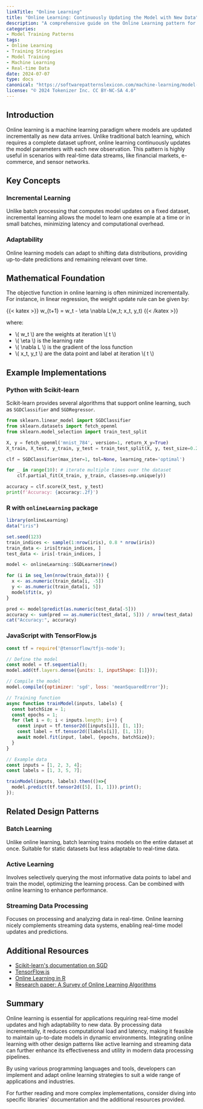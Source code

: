 ```yaml
---
linkTitle: "Online Learning"
title: "Online Learning: Continuously Updating the Model with New Data"
description: "A comprehensive guide on the Online Learning pattern for continuously updating machine learning models with new data."
categories:
- Model Training Patterns
tags:
- Online Learning
- Training Strategies
- Model Training
- Machine Learning
- Real-time Data
date: 2024-07-07
type: docs
canonical: "https://softwarepatternslexicon.com/machine-learning/model-training-patterns/training-strategies/online-learning"
license: "© 2024 Tokenizer Inc. CC BY-NC-SA 4.0"
---
```



## Introduction

Online learning is a machine learning paradigm where models are updated incrementally as new data arrives. Unlike traditional batch learning, which requires a complete dataset upfront, online learning continuously updates the model parameters with each new observation. This pattern is highly useful in scenarios with real-time data streams, like financial markets, e-commerce, and sensor networks.

## Key Concepts

### Incremental Learning
Unlike batch processing that computes model updates on a fixed dataset, incremental learning allows the model to learn one example at a time or in small batches, minimizing latency and computational overhead.

### Adaptability
Online learning models can adapt to shifting data distributions, providing up-to-date predictions and remaining relevant over time.

## Mathematical Foundation

The objective function in online learning is often minimized incrementally. For instance, in linear regression, the weight update rule can be given by:

{{< katex >}}
w_{t+1} = w_t - \eta \nabla L(w_t; x_t, y_t)
{{< /katex >}}

where:
- \\( w_t \\) are the weights at iteration \\( t \\)
- \\( \eta \\) is the learning rate
- \\( \nabla L \\) is the gradient of the loss function
- \\( x_t, y_t \\) are the data point and label at iteration \\( t \\)

## Example Implementations

### Python with Scikit-learn

Scikit-learn provides several algorithms that support online learning, such as `SGDClassifier` and `SGDRegressor`.

```python
from sklearn.linear_model import SGDClassifier
from sklearn.datasets import fetch_openml
from sklearn.model_selection import train_test_split

X, y = fetch_openml('mnist_784', version=1, return_X_y=True)
X_train, X_test, y_train, y_test = train_test_split(X, y, test_size=0.25, random_state=42)

clf = SGDClassifier(max_iter=1, tol=None, learning_rate='optimal')

for _ in range(10): # iterate multiple times over the dataset
    clf.partial_fit(X_train, y_train, classes=np.unique(y))

accuracy = clf.score(X_test, y_test)
print(f'Accuracy: {accuracy:.2f}')
```

### R with `onlineLearning` package

```r
library(onlineLearning)
data("iris")

set.seed(123)
train_indices <- sample(1:nrow(iris), 0.8 * nrow(iris))
train_data <- iris[train_indices, ]
test_data <- iris[-train_indices, ]

model <- onlineLearning::SGDLearner$new()

for (i in seq_len(nrow(train_data))) {
  x <- as.numeric(train_data[i, -5])
  y <- as.numeric(train_data[i, 5])
  model$fit(x, y)
}

pred <- model$predict(as.numeric(test_data[-5]))
accuracy <- sum(pred == as.numeric(test_data[, 5])) / nrow(test_data)
cat("Accuracy:", accuracy)
```

### JavaScript with TensorFlow.js

```javascript
const tf = require('@tensorflow/tfjs-node');

// Define the model
const model = tf.sequential();
model.add(tf.layers.dense({units: 1, inputShape: [1]}));

// Compile the model
model.compile({optimizer: 'sgd', loss: 'meanSquaredError'});

// Training function
async function trainModel(inputs, labels) {
  const batchSize = 1;
  const epochs = 1;
  for (let i = 0; i < inputs.length; i++) {
    const input = tf.tensor2d([inputs[i]], [1, 1]);
    const label = tf.tensor2d([labels[i]], [1, 1]);
    await model.fit(input, label, {epochs, batchSize});
  }
}

// Example data
const inputs = [1, 2, 3, 4];
const labels = [1, 3, 5, 7];

trainModel(inputs, labels).then(()=>{
  model.predict(tf.tensor2d([5], [1, 1])).print();
});
```

## Related Design Patterns

### Batch Learning
Unlike online learning, batch learning trains models on the entire dataset at once. Suitable for static datasets but less adaptable to real-time data.

### Active Learning
Involves selectively querying the most informative data points to label and train the model, optimizing the learning process. Can be combined with online learning to enhance performance.

### Streaming Data Processing
Focuses on processing and analyzing data in real-time. Online learning nicely complements streaming data systems, enabling real-time model updates and predictions.

## Additional Resources

- [Scikit-learn's documentation on SGD](https://scikit-learn.org/stable/modules/sgd.html)
- [TensorFlow.js](https://www.tensorflow.org/js)
- [Online Learning in R](https://github.com/john-s-smith/onlineLearning)
- [Research paper: A Survey of Online Learning Algorithms](https://link.springer.com/article/10.1023/A:1013689704352)

## Summary

Online learning is essential for applications requiring real-time model updates and high adaptability to new data. By processing data incrementally, it reduces computational load and latency, making it feasible to maintain up-to-date models in dynamic environments. Integrating online learning with other design patterns like active learning and streaming data can further enhance its effectiveness and utility in modern data processing pipelines.

By using various programming languages and tools, developers can implement and adapt online learning strategies to suit a wide range of applications and industries.

For further reading and more complex implementations, consider diving into specific libraries' documentation and the additional resources provided.
